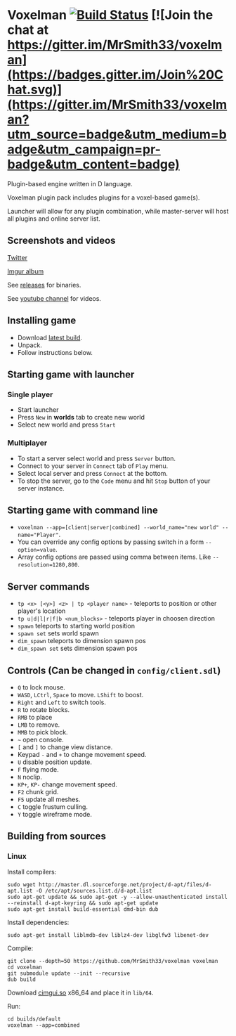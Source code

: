 Voxelman [![Build Status](https://travis-ci.org/MrSmith33/voxelman.svg?branch=master)](https://travis-ci.org/MrSmith33/voxelman) [![Join the chat at https://gitter.im/MrSmith33/voxelman](https://badges.gitter.im/Join%20Chat.svg)](https://gitter.im/MrSmith33/voxelman?utm_source=badge&utm_medium=badge&utm_campaign=pr-badge&utm_content=badge)
========

Plugin-based engine written in D language.

Voxelman plugin pack includes plugins for a voxel-based game(s).

Launcher will allow for any plugin combination, while master-server will host all plugins and online server list.

## Screenshots and videos

[Twitter](https://twitter.com/MrSmith33)

[Imgur album](http://imgur.com/a/L5g1B)

See [releases](https://github.com/MrSmith33/voxelman/releases) for binaries.

See [youtube channel](https://www.youtube.com/channel/UCFiCQez_ZT2ZoBBJadUv3cA) for videos.

## Installing game
- Download [latest build](https://github.com/MrSmith33/voxelman/releases).
- Unpack.
- Follow instructions below.

## Starting game with launcher
### Single player
- Start launcher
- Press `New` in __worlds__ tab to create new world
- Select new world and press `Start`

### Multiplayer
- To start a server select world and press `Server` button.
- Connect to your server in `Connect` tab of `Play` menu.
- Select local server and press `Connect` at the bottom.
- To stop the server, go to the `Code` menu and hit `Stop` button of your server instance.

## Starting game with command line
- `voxelman --app=[client|server|combined] --world_name="new world" --name="Player"`.
- You can override any config options by passing switch in a form `--option=value`.
- Array config options are passed using comma between items. Like `--resolution=1280,800`.

## Server commands
- `tp <x> [<y>] <z> | tp <player name>` - teleports to position or other player's location
- `tp u|d|l|r|f|b <num_blocks>` - teleports player in choosen direction
- `spawn` teleports to starting world position
- `spawn set` sets world spawn
- `dim_spawn` teleports to dimension spawn pos
- `dim_spawn set` sets dimension spawn pos

## Controls (Can be changed in `config/client.sdl`)
- `Q` to lock mouse.
- `WASD`, `LCtrl`, `Space` to move. `LShift` to boost.
- `Right` and `Left` to switch tools.
- `R` to rotate blocks.
- `RMB` to place
- `LMB` to remove.
- `MMB` to pick block.
- `~` open console.
- `[` and `]` to change view distance.
- Keypad `-` and `+` to change movement speed.
- `U` disable position update.
- `F` flying mode.
- `N` noclip.
- `KP+`, `KP-` change movement speed.
- `F2` chunk grid.
- `F5` update all meshes.
- `C` toggle frustum culling.
- `Y` toggle wireframe mode.

## Building from sources
### Linux 

Install compilers:
```
sudo wget http://master.dl.sourceforge.net/project/d-apt/files/d-apt.list -O /etc/apt/sources.list.d/d-apt.list
sudo apt-get update && sudo apt-get -y --allow-unauthenticated install --reinstall d-apt-keyring && sudo apt-get update
sudo apt-get install build-essential dmd-bin dub
```

Install dependencies:
```
sudo apt-get install liblmdb-dev liblz4-dev libglfw3 libenet-dev
```

Compile:
```
git clone --depth=50 https://github.com/MrSmith33/voxelman voxelman
cd voxelman
git submodule update --init --recursive
dub build
```

Download [cimgui.so](https://github.com/MrSmith33/voxelman/releases/download/v0.8.0-dev.1/cimgui.so) x86_64 and place it in `lib/64`.

Run:
```
cd builds/default
voxelman --app=combined
```